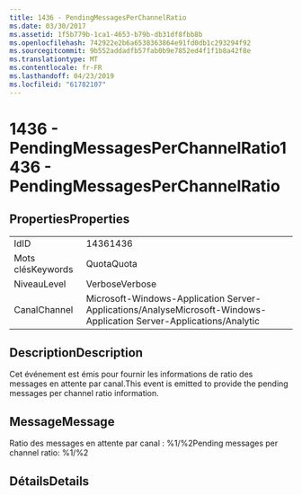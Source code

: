 ```yaml
---
title: 1436 - PendingMessagesPerChannelRatio
ms.date: 03/30/2017
ms.assetid: 1f5b779b-1ca1-4653-b79b-db31df8fbb8b
ms.openlocfilehash: 742922e2b6a6538363864e91fd0db1c293294f92
ms.sourcegitcommit: 9b552addadfb57fab0b9e7852ed4f1f1b8a42f8e
ms.translationtype: MT
ms.contentlocale: fr-FR
ms.lasthandoff: 04/23/2019
ms.locfileid: "61782107"
---
```

# <a name="1436---pendingmessagesperchannelratio"></a><span data-ttu-id="55826-102">1436 - PendingMessagesPerChannelRatio</span><span class="sxs-lookup"><span data-stu-id="55826-102">1436 - PendingMessagesPerChannelRatio</span></span>
## <a name="properties"></a><span data-ttu-id="55826-103">Properties</span><span class="sxs-lookup"><span data-stu-id="55826-103">Properties</span></span>  
  
|||  
|-|-|  
|<span data-ttu-id="55826-104">Id</span><span class="sxs-lookup"><span data-stu-id="55826-104">ID</span></span>|<span data-ttu-id="55826-105">1436</span><span class="sxs-lookup"><span data-stu-id="55826-105">1436</span></span>|  
|<span data-ttu-id="55826-106">Mots clés</span><span class="sxs-lookup"><span data-stu-id="55826-106">Keywords</span></span>|<span data-ttu-id="55826-107">Quota</span><span class="sxs-lookup"><span data-stu-id="55826-107">Quota</span></span>|  
|<span data-ttu-id="55826-108">Niveau</span><span class="sxs-lookup"><span data-stu-id="55826-108">Level</span></span>|<span data-ttu-id="55826-109">Verbose</span><span class="sxs-lookup"><span data-stu-id="55826-109">Verbose</span></span>|  
|<span data-ttu-id="55826-110">Canal</span><span class="sxs-lookup"><span data-stu-id="55826-110">Channel</span></span>|<span data-ttu-id="55826-111">Microsoft-Windows-Application Server-Applications/Analyse</span><span class="sxs-lookup"><span data-stu-id="55826-111">Microsoft-Windows-Application Server-Applications/Analytic</span></span>|  
  
## <a name="description"></a><span data-ttu-id="55826-112">Description</span><span class="sxs-lookup"><span data-stu-id="55826-112">Description</span></span>  
 <span data-ttu-id="55826-113">Cet événement est émis pour fournir les informations de ratio des messages en attente par canal.</span><span class="sxs-lookup"><span data-stu-id="55826-113">This event is emitted to provide the pending messages per channel ratio information.</span></span>  
  
## <a name="message"></a><span data-ttu-id="55826-114">Message</span><span class="sxs-lookup"><span data-stu-id="55826-114">Message</span></span>  
 <span data-ttu-id="55826-115">Ratio des messages en attente par canal : %1/%2</span><span class="sxs-lookup"><span data-stu-id="55826-115">Pending messages per channel ratio: %1/%2</span></span>  
  
## <a name="details"></a><span data-ttu-id="55826-116">Détails</span><span class="sxs-lookup"><span data-stu-id="55826-116">Details</span></span>

